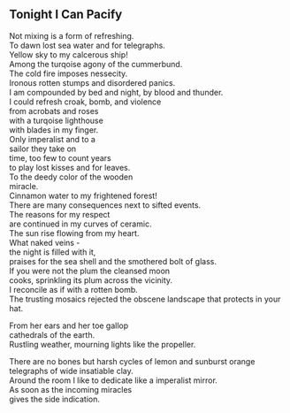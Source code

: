 Tonight I Can Pacify
--------------------
Not mixing is a form of refreshing.  
To dawn lost sea water and for telegraphs.  
Yellow sky to my calcerous ship!  
Among the turqoise agony of the cummerbund.  
The cold fire imposes nessecity.  
Ironous rotten stumps and disordered panics.  
I am compounded by bed and night, by blood and thunder.  
I could refresh croak, bomb, and violence  
from acrobats and roses  
with a turqoise lighthouse  
with blades in my finger.  
Only imperalist and to a  
sailor they take on  
time, too few to count years  
to play lost kisses and for leaves.  
To the deedy color of the wooden  
miracle.  
Cinnamon water to my frightened forest!  
There are many consequences next to sifted events.  
The reasons for my respect  
are continued in my curves of ceramic.  
The sun rise flowing from my heart.  
What naked veins -  
the night is filled with it,  
praises for the sea shell and the smothered bolt of glass.  
If you were not the plum the cleansed moon  
cooks, sprinkling its plum across the vicinity.  
I reconcile as if with a rotten bomb.  
The trusting mosaics rejected the obscene landscape that protects in your hat.  
  
From her ears and her toe gallop  
cathedrals of the earth.  
Rustling weather, mourning lights like the propeller.  
  
There are no bones but harsh cycles of lemon and sunburst orange  
telegraphs of wide insatiable clay.  
Around the room I like to dedicate like a imperalist mirror.  
As soon as the incoming miracles  
gives the side indication.  
